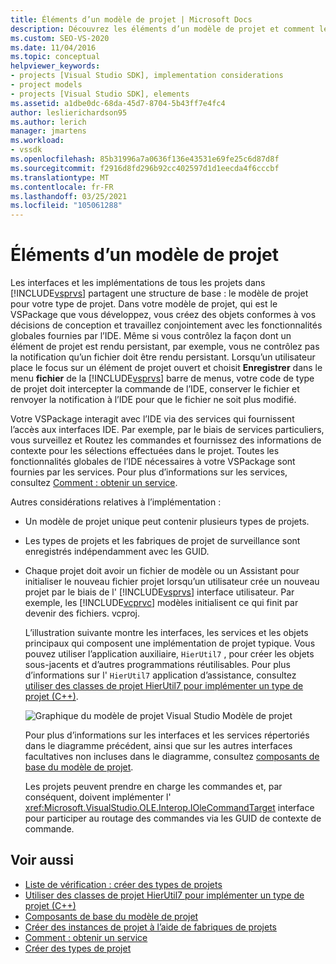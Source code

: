 ```yaml
---
title: Éléments d’un modèle de projet | Microsoft Docs
description: Découvrez les éléments d’un modèle de projet et comment les interfaces et les implémentations de tous les projets dans Visual Studio partagent une structure de base.
ms.custom: SEO-VS-2020
ms.date: 11/04/2016
ms.topic: conceptual
helpviewer_keywords:
- projects [Visual Studio SDK], implementation considerations
- project models
- projects [Visual Studio SDK], elements
ms.assetid: a1dbe0dc-68da-45d7-8704-5b43ff7e4fc4
author: leslierichardson95
ms.author: lerich
manager: jmartens
ms.workload:
- vssdk
ms.openlocfilehash: 85b31996a7a0636f136e43531e69fe25c6d87d8f
ms.sourcegitcommit: f2916d8fd296b92cc402597d1d1eecda4f6cccbf
ms.translationtype: MT
ms.contentlocale: fr-FR
ms.lasthandoff: 03/25/2021
ms.locfileid: "105061288"
---
```

# <a name="elements-of-a-project-model"></a>Éléments d’un modèle de projet
Les interfaces et les implémentations de tous les projets dans [!INCLUDE[vsprvs](../../code-quality/includes/vsprvs_md.md)] partagent une structure de base : le modèle de projet pour votre type de projet. Dans votre modèle de projet, qui est le VSPackage que vous développez, vous créez des objets conformes à vos décisions de conception et travaillez conjointement avec les fonctionnalités globales fournies par l’IDE. Même si vous contrôlez la façon dont un élément de projet est rendu persistant, par exemple, vous ne contrôlez pas la notification qu’un fichier doit être rendu persistant. Lorsqu’un utilisateur place le focus sur un élément de projet ouvert et choisit **Enregistrer** dans le menu **fichier** de la [!INCLUDE[vsprvs](../../code-quality/includes/vsprvs_md.md)] barre de menus, votre code de type de projet doit intercepter la commande de l’IDE, conserver le fichier et renvoyer la notification à l’IDE pour que le fichier ne soit plus modifié.

 Votre VSPackage interagit avec l’IDE via des services qui fournissent l’accès aux interfaces IDE. Par exemple, par le biais de services particuliers, vous surveillez et Routez les commandes et fournissez des informations de contexte pour les sélections effectuées dans le projet. Toutes les fonctionnalités globales de l’IDE nécessaires à votre VSPackage sont fournies par les services. Pour plus d’informations sur les services, consultez [Comment : obtenir un service](../../extensibility/how-to-get-a-service.md).

 Autres considérations relatives à l’implémentation :

- Un modèle de projet unique peut contenir plusieurs types de projets.

- Les types de projets et les fabriques de projet de surveillance sont enregistrés indépendamment avec les GUID.

- Chaque projet doit avoir un fichier de modèle ou un Assistant pour initialiser le nouveau fichier projet lorsqu’un utilisateur crée un nouveau projet par le biais de l' [!INCLUDE[vsprvs](../../code-quality/includes/vsprvs_md.md)] interface utilisateur. Par exemple, les [!INCLUDE[vcprvc](../../code-quality/includes/vcprvc_md.md)] modèles initialisent ce qui finit par devenir des fichiers. vcproj.

  L’illustration suivante montre les interfaces, les services et les objets principaux qui composent une implémentation de projet typique. Vous pouvez utiliser l’application auxiliaire, `HierUtil7` , pour créer les objets sous-jacents et d’autres programmations réutilisables. Pour plus d’informations sur l' `HierUtil7` application d’assistance, consultez [utiliser des classes de projet HierUtil7 pour implémenter un type de projet (C++)](/previous-versions/bb166212(v=vs.100)).

  ![Graphique du modèle de projet Visual Studio](../../extensibility/internals/media/vsprojectmodel.gif "vsProjectModel") Modèle de projet

  Pour plus d’informations sur les interfaces et les services répertoriés dans le diagramme précédent, ainsi que sur les autres interfaces facultatives non incluses dans le diagramme, consultez [composants de base du modèle de projet](../../extensibility/internals/project-model-core-components.md).

  Les projets peuvent prendre en charge les commandes et, par conséquent, doivent implémenter l' <xref:Microsoft.VisualStudio.OLE.Interop.IOleCommandTarget> interface pour participer au routage des commandes via les GUID de contexte de commande.

## <a name="see-also"></a>Voir aussi
- [Liste de vérification : créer des types de projets](../../extensibility/internals/checklist-creating-new-project-types.md)
- [Utiliser des classes de projet HierUtil7 pour implémenter un type de projet (C++)](/previous-versions/bb166212(v=vs.100))
- [Composants de base du modèle de projet](../../extensibility/internals/project-model-core-components.md)
- [Créer des instances de projet à l’aide de fabriques de projets](../../extensibility/internals/creating-project-instances-by-using-project-factories.md)
- [Comment : obtenir un service](../../extensibility/how-to-get-a-service.md)
- [Créer des types de projet](../../extensibility/internals/creating-project-types.md)